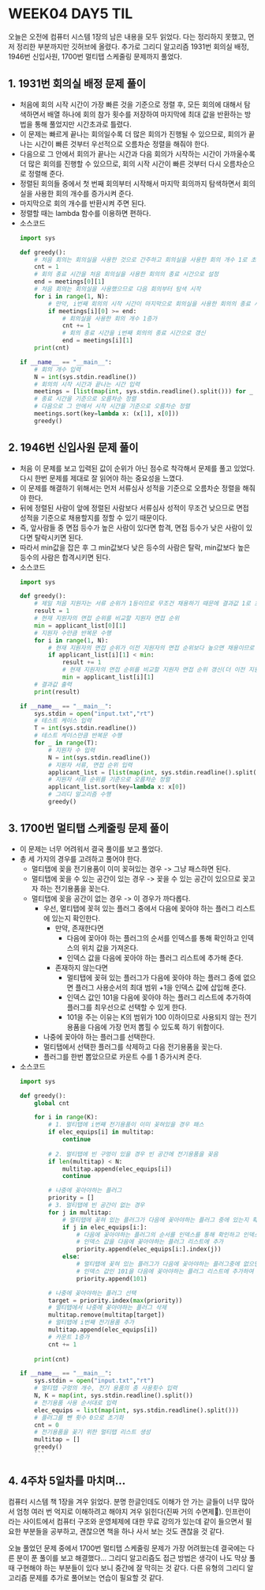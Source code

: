 # WEEK04 DAY5 TIL
오늘은 오전에 컴퓨터 시스템 1장의 남은 내용을 모두 읽었다. 다는 정리하지 못했고, 먼저 정리한 부분까지만 깃허브에 올렸다.
추가로 그리디 알고리즘 1931번 회의실 배정, 1946번 신입사원, 1700번 멀티탭 스케줄링 문제까지 풀었다.

## 1. 1931번 회의실 배정 문제 풀이
- 처음에 회의 시작 시간이 가장 빠른 것을 기준으로 정렬 후, 모든 회의에 대해서 탐색하면서 배열 하나에 회의 참가 횟수를 저장하여 마지막에 최대 값을 반환하는 방법을 통해 풀었지만 시간초과로 틀렸다.
- 이 문제는 빠르게 끝나는 회의일수록 더 많은 회의가 진행될 수 있으므로, 회의가 끝나는 시간이 빠른 것부터 우선적으로 오름차순 정렬을 해줘야 한다.
- 다음으로 그 안에서 회의가 끝나는 시간과 다음 회의가 시작하는 시간이 가까울수록 더 많은 회의를 진행할 수 있으므로, 회의 시작 시간이 빠른 것부터 다시 오름차순으로 정렬해 준다.
- 정렬된 회의들 중에서 첫 번째 회의부터 시작해서 마지막 회의까지 탐색하면서 회의실을 사용한 회의 개수를 증가시켜 준다.
- 마지막으로 회의 개수를 반환시켜 주면 된다.
- 정렬할 때는 lambda 함수를 이용하면 편하다.
- 소스코드
    ```python
    import sys

    def greedy():
        # 처음 회의는 회의실을 사용한 것으로 간주하고 회의실을 사용한 회의 개수 1로 초기화
        cnt = 1
        # 회의 종료 시간을 처음 회의실을 사용한 회의의 종료 시간으로 설정
        end = meetings[0][1]
        # 처음 회의는 회의실을 사용했으므로 다음 회의부터 탐색 시작
        for i in range(1, N):
            # 만약, i번째 회의의 시작 시간이 마지막으로 회의실을 사용한 회의의 종료 시간보다 같거나 크면
            if meetings[i][0] >= end:
                # 회의실을 사용한 회의 개수 1증가
                cnt += 1
                # 회의 종료 시간을 i번째 회의의 종료 시간으로 갱신
                end = meetings[i][1]
        print(cnt)

    if __name__ == "__main__":
        # 회의 개수 입력
        N = int(sys.stdin.readline())
        # 회의의 시작 시간과 끝나는 시간 입력
        meetings = [list(map(int, sys.stdin.readline().split())) for _ in range(N)]
        # 종료 시간을 기준으로 오름차순 정렬
        # 다음으로 그 안에서 시작 시간을 기준으로 오름차순 정렬
        meetings.sort(key=lambda x: (x[1], x[0]))
        greedy()
    ```

## 2. 1946번 신입사원 문제 풀이
- 처음 이 문제를 보고 입력된 값이 순위가 아닌 점수로 착각해서 문제를 풀고 있었다. 다시 한번 문제를 제대로 잘 읽어야 하는 중요성을 느꼈다.
- 이 문제를 해결하기 위해서는 먼저 서류심사 성적을 기준으로 오름차순 정렬을 해줘야 한다.
- 뒤에 정렬된 사람이 앞에 정렬된 사람보다 서류심사 성적이 무조건 낮으므로 면접 성적을 기준으로 채용할지를 정할 수 있기 때문이다.
- 즉, 앞사람들 중 면접 등수가 높은 사람이 있다면 합격, 면접 등수가 낮은 사람이 있다면 탈락시키면 된다.
- 따라서 min값을 잡은 후 그 min값보다 낮은 등수의 사람은 탈락, min값보다 높은 등수의 사람은 합격시키면 된다.
- 소스코드
    ```python
    import sys

    def greedy():
        # 제일 처음 지원자는 서류 순위가 1등이므로 무조건 채용하기 때문에 결과값 1로 초기화
        result = 1
        # 현재 지원자의 면접 순위를 비교할 지원자 면접 순위
        min = applicant_list[0][1]
        # 지원자 수만큼 반복문 수행
        for i in range(1, N):
            # 현재 지원자의 면접 순위가 이전 지원자의 면접 순위보다 높으면 채용이므로 결과값 1증차
            if applicant_list[i][1] < min:
                result += 1
                # 현재 지원자의 면접 순위를 비교할 지원자 면접 순위 갱신(더 이전 지원자의 면접 순위와는 비교할 필요가 없음)
                min = applicant_list[i][1]
        # 결과값 출력
        print(result)

    if __name__ == "__main__":
        sys.stdin = open("input.txt","rt")
        # 테스트 케이스 입력
        T = int(sys.stdin.readline())
        # 테스트 케이스만큼 반복문 수행
        for _ in range(T):
            # 지원자 수 입력
            N = int(sys.stdin.readline())
            # 지원자 서류, 면접 순위 입력
            applicant_list = [list(map(int, sys.stdin.readline().split())) for _ in range(N)]
            # 지원자 서류 순위를 기준으로 오름차순 정렬
            applicant_list.sort(key=lambda x: x[0])
            # 그리디 알고리즘 수행
            greedy()
    ```

## 3. 1700번 멀티탭 스케줄링 문제 풀이
- 이 문제는 너무 어려워서 결국 풀이를 보고 풀었다.
- 총 세 가지의 경우를 고려하고 풀어야 한다.
    - 멀티탭에 꽂을 전기용품이 이미 꽂혀있는 경우 -> 그냥 패스하면 된다.
    - 멀티탭에 꽂을 수 있는 공간이 있는 경우 -> 꽂을 수 있는 공간이 있으므로 꽂고자 하는 전기용품을 꽂는다.
    - 멀티탭에 꽂을 공간이 없는 경우 -> 이 경우가 까다롭다.
        - 우선, 멀티탭에 꽂혀 있는 플러그 중에서 다음에 꽂아야 하는 플러그 리스트에 있는지 확인한다.
            - 만약, 존재한다면
                - 다음에 꽂아야 하는 플러그의 순서를 인덱스를 통해 확인하고 인덱스의 위치 값을 가져온다.
                - 인덱스 값을 다음에 꽂아야 하는 플러그 리스트에 추가해 준다.
            - 존재하지 않는다면
                - 멀티탭에 꽂혀 있는 플러그가 다음에 꽂아야 하는 플러그 중에 없으면 플러그 사용순서의 최대 범위 +1을 인덱스 값에 삽입해 준다.
                - 인덱스 값인 101을 다음에 꽂아야 하는 플러그 리스트에 추가하여 플러그를 최우선으로 선택할 수 있게 한다.
                - 101을 주는 이유는 K의 범위가 100 이하이므로 사용되지 않는 전기용품을 다음에 가장 먼저 뽑힐 수 있도록 하기 위함이다.
        - 나중에 꽂아야 하는 플러그를 선택한다.
        - 멀티탭에서 선택한 플러그를 삭제하고 다음 전기용품을 꽂는다.
        - 플러그를 한번 뽑았으므로 카운트 수를 1 증가시켜 준다.
- 소스코드
    ```python
    import sys

    def greedy():
        global cnt

        for i in range(K):
            # 1. 멀티탭에 i번째 전기용품이 이미 꽂혀있을 경우 패스
            if elec_equips[i] in multitap:
                continue
        
            # 2. 멀티탭에 빈 구멍이 있을 경우 빈 공간에 전기용품을 꽂음
            if len(multitap) < N:
                multitap.append(elec_equips[i])
                continue

            # 나중에 꽂아야하는 플러그
            priority = []
            # 3. 멀티탭에 빈 공간이 없는 경우
            for j in multitap:
                # 멀티탭에 꽂혀 있는 플러그가 다음에 꽂아야하는 플러그 중에 있는지 확인
                if j in elec_equips[i:]:
                    # 다음에 꽂아야하는 플러그의 순서를 인덱스를 통해 확인하고 인덱스의 위치 값을 가져옴
                    # 인덱스 값을 다음에 꽂아야하는 플러그 리스트에 추가
                    priority.append(elec_equips[i:].index(j))
                else:
                    # 멀티탭에 꽂혀 있는 플러그가 다음에 꽂아야하는 플러그중에 없으면 플러그 사용순서의 최대 범위 +1을 인덱스 값에 삽입
                    # 인덱스 값인 101을 다음에 꽂아야하는 플러그 리스트에 추가하여 플러그를 최우선으로 선택
                    priority.append(101)

            # 나중에 꽂아야하는 플러그 선택
            target = priority.index(max(priority))
            # 멀티탭에서 나중에 꽂아야하는 플러그 삭제
            multitap.remove(multitap[target])
            # 멀티탭에 i번째 전기용품 추가
            multitap.append(elec_equips[i])
            # 카운트 1증가
            cnt += 1
        
        print(cnt)

    if __name__ == "__main__":
        sys.stdin = open("input.txt","rt")
        # 멀티탭 구멍의 개수, 전기 용품의 총 사용횟수 입력
        N, K = map(int, sys.stdin.readline().split())
        # 전기용품 사용 순서대로 입력
        elec_equips = list(map(int, sys.stdin.readline().split()))
        # 플러그를 뺀 횟수 0으로 초기화
        cnt = 0
        # 전기용품을 꽂기 위한 멀티탭 리스트 생성
        multitap = []
        greedy()
        ```

## 4. 4주차 5일차를 마치며...
컴퓨터 시스템 책 1장을 겨우 읽었다. 분명 한글인데도 이해가 안 가는 글들이 너무 많아서 엄청 여러 번 억지로 이해하려고 해야지 겨우 읽힌다(진짜 거의 수면제🥱). 인프런이라는 사이트에서 컴퓨터 구조와 운영체제에 대한 무료 강의가 있는데 같이 들으면서 필요한 부분들을 공부하고, 괜찮으면 책을 하나 사서 보는 것도 괜찮을 것 같다.

오늘 풀었던 문제 중에서 1700번 멀티탭 스케줄링 문제가 가장 어려웠는데 결국에는 다른 분이 푼 풀이를 보고 해결했다... 그리디 알고리즘도 접근 방법은 생각이 나도 막상 풀 때 구현해야 하는 부분들이 있다 보니 중간에 잘 막히는 것 같다. 다른 유형의 그리디 알고리즘 문제를 추가로 풀어보는 연습이 필요할 것 같다.